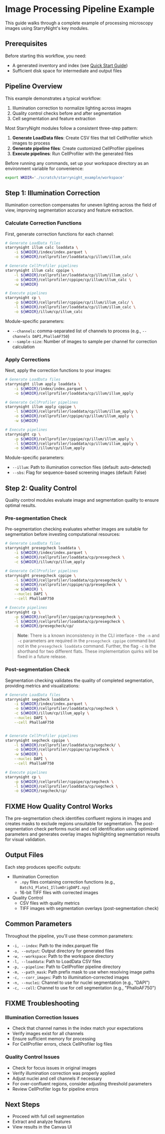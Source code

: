 # Image Processing Pipeline Example

This guide walks through a complete example of processing microscopy images using StarryNight's key modules.

## Prerequisites

Before starting this workflow, you need:

- A generated inventory and index (see [Quick Start Guide](../getting-started/quickstart.md))
- Sufficient disk space for intermediate and output files

## Pipeline Overview

This example demonstrates a typical workflow:

1. Illumination correction to normalize lighting across images
2. Quality control checks before and after segmentation
3. Cell segmentation and feature extraction

Most StarryNight modules follow a consistent three-step pattern:

1. **Generate LoadData files**: Create CSV files that tell CellProfiler which images to process
2. **Generate pipeline files**: Create customized CellProfiler pipelines
3. **Execute pipelines**: Run CellProfiler with the generated files

Before running any commands, set up your workspace directory as an environment variable for convenience:

```bash
export WKDIR='./scratch/starrynight_example/workspace'
```

## Step 1: Illumination Correction

Illumination correction compensates for uneven lighting across the field of view, improving segmentation accuracy and feature extraction.

### Calculate Correction Functions

First, generate correction functions for each channel:

```bash
# Generate LoadData files
starrynight illum calc loaddata \
    -i ${WKDIR}/index/index.parquet \
    -o ${WKDIR}/cellprofiler/loaddata/cp/illum/illum_calc

# Generate CellProfiler pipelines
starrynight illum calc cppipe \
    -l ${WKDIR}/cellprofiler/loaddata/cp/illum/illum_calc/ \
    -o ${WKDIR}/cellprofiler/cppipe/cp/illum/illum_calc \
    -w ${WKDIR}

# Execute pipelines
starrynight cp \
    -p ${WKDIR}/cellprofiler/cppipe/cp/illum/illum_calc/ \
    -l ${WKDIR}/cellprofiler/loaddata/cp/illum/illum_calc \
    -o ${WKDIR}/illum/cp/illum_calc
```

Module-specific parameters:

- `--channels`: comma-separated list of channels to process (e.g., `--channels DAPI,PhalloAF750`)
- `--sample-size`: Number of images to sample per channel for correction calculation

### Apply Corrections

Next, apply the correction functions to your images:

```bash
# Generate LoadData files
starrynight illum apply loaddata \
    -i ${WKDIR}/index/index.parquet \
    -o ${WKDIR}/cellprofiler/loaddata/cp/illum/illum_apply

# Generate CellProfiler pipelines
starrynight illum apply cppipe \
    -l ${WKDIR}/cellprofiler/loaddata/cp/illum/illum_apply \
    -o ${WKDIR}/cellprofiler/cppipe/cp/illum/illum_apply \
    -w ${WKDIR}

# Execute pipelines
starrynight cp \
    -p ${WKDIR}/cellprofiler/cppipe/cp/illum/illum_apply \
    -l ${WKDIR}/cellprofiler/loaddata/cp/illum/illum_apply \
    -o ${WKDIR}/illum/cp/illum_apply
```

Module-specific parameters:

- `--illum`: Path to illumination correction files (default: auto-detected)
- `--sbs`: Flag for sequence-based screening images (default: False)

## Step 2: Quality Control

Quality control modules evaluate image and segmentation quality to ensure optimal results.

### Pre-segmentation Check

Pre-segmentation checking evaluates whether images are suitable for segmentation before investing computational resources:

```bash
# Generate LoadData files
starrynight presegcheck loaddata \
    -i ${WKDIR}/index/index.parquet \
    -o ${WKDIR}/cellprofiler/loaddata/cp/presegcheck \
    -c ${WKDIR}/illum/cp/illum_apply

# Generate CellProfiler pipelines
starrynight presegcheck cppipe \
    -l ${WKDIR}/cellprofiler/loaddata/cp/presegcheck/ \
    -o ${WKDIR}/cellprofiler/cppipe/cp/presegcheck \
    -w ${WKDIR} \
    --nuclei DAPI \
    --cell PhalloAF750

# Execute pipelines
starrynight cp \
    -p ${WKDIR}/cellprofiler/cppipe/cp/presegcheck \
    -l ${WKDIR}/cellprofiler/loaddata/cp/presegcheck \
    -o ${WKDIR}/presegcheck/cp/
```

> **Note**: There is a known inconsistency in the CLI interface - the `-n` and `-c` parameters are required in the `presegcheck cppipe` command but not in the `presegcheck loaddata` command.
> Further, the flag `-c` is the shorthand for two different flats.
> These implementation quirks will be fixed in a future release.

### Post-segmentation Check

Segmentation checking validates the quality of completed segmentation, providing metrics and visualizations:

```bash
# Generate LoadData files
starrynight segcheck loaddata \
    -i ${WKDIR}/index/index.parquet \
    -o ${WKDIR}/cellprofiler/loaddata/cp/segcheck \
    -c ${WKDIR}/illum/cp/illum_apply \
    --nuclei DAPI \
    --cell PhalloAF750


# Generate CellProfiler pipelines
starrynight segcheck cppipe \
    -l ${WKDIR}/cellprofiler/loaddata/cp/segcheck/ \
    -o ${WKDIR}/cellprofiler/cppipe/cp/segcheck \
    -w ${WKDIR} \
    --nuclei DAPI \
    --cell PhalloAF750

# Execute pipelines
starrynight cp \
    -p ${WKDIR}/cellprofiler/cppipe/cp/segcheck \
    -l ${WKDIR}/cellprofiler/loaddata/cp/segcheck \
    -o ${WKDIR}/segcheck/cp/
```

## FIXME How Quality Control Works

The pre-segmentation check identifies confluent regions in images and creates masks to exclude regions unsuitable for segmentation. The post-segmentation check performs nuclei and cell identification using optimized parameters and generates overlay images highlighting segmentation results for visual validation.

## Output Files

Each step produces specific outputs:

- Illumination Correction
    - `.npy` files containing correction functions (e.g., `Batch1_Plate1_IllumOrigDAPI.npy`)
    - 16-bit TIFF files with corrected images
- Quality Control
    - CSV files with quality metrics
    - TIFF images with segmentation overlays (post-segmentation check)

## Common Parameters

Throughout the pipeline, you'll use these common parameters:

- `-i, --index`: Path to the index.parquet file
- `-o, --output`: Output directory for generated files
- `-w, --workspace`: Path to the workspace directory
- `-l, --loaddata`: Path to LoadData CSV files
- `-p, --pipeline`: Path to CellProfiler pipeline directory
- `-m, --path_mask`: Path prefix mask to use when resolving image paths
- `-c, --corr_images`: Path to illumination-corrected images
- `-n, --nuclei`: Channel to use for nuclei segmentation (e.g., "DAPI")
- `-c, --cell`: Channel to use for cell segmentation (e.g., "PhalloAF750")

## FIXME Troubleshooting

### Illumination Correction Issues

- Check that channel names in the index match your expectations
- Verify images exist for all channels
- Ensure sufficient memory for processing
- For CellProfiler errors, check CellProfiler log files

### Quality Control Issues

- Check for focus issues in original images
- Verify illumination correction was properly applied
- Adjust nuclei and cell channels if necessary
- For over-confluent regions, consider adjusting threshold parameters
- Review CellProfiler logs for pipeline errors

## Next Steps

- Proceed with full cell segmentation
- Extract and analyze features
- View results in the Canvas UI
